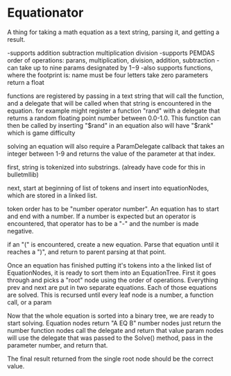 Equationator
============

A thing for taking a math equation as a text string, parsing it, and getting a result.

-supports addition subtraction multiplication division
-supports PEMDAS order of operations: parans, multiplication, division, addition, subtraction
-can take up to nine params designated by $1 -$9
-also supports functions, where the footprint is:
	name must be four letters
	take zero parameters
	return a float

functions are registered by passing in a text string that will call the function, and a delegate that will be called when that string is encountered in the equation.
for example might register a function "rand" with a delegate that returns a random floating point number between 0.0-1.0.  This function can then be called by inserting "$rand" in an equation
also will have "$rank" which is game difficulty

solving an equation will also require a ParamDelegate callback that takes an integer between 1-9 and returns the value of the parameter at that index.



first, string is tokenized into substrings.  (already have code for this in bulletmllib)

next, start at beginning of list of tokens and insert into equationNodes, which are stored in a linked list.

token order has to be "number operator number".  An equation has to start and end with a number.  If a number is expected but an operator is encountered, that operator has to be a "-" and the number is made negative.

if an "(" is encountered, create a new equation.  Parse that equation until it reaches a ")", and return to parent parsing at that point.



Once an equation has finished putting it's tokens into a the linked list of EquationNodes, it is ready to sort them into an EquationTree.
First it goes through and picks a "root" node using the order of operations.  Everything prev and next are put in two separate equations.  Each of those equations are solved.
This is recursed until every leaf node is a number, a function call, or a param


Now that the whole equation is sorted into a binary tree, we are ready to start solving.
Equation nodes return "A EQ B"
number nodes just return the number
function nodes call the delegate and return that value
param nodes will use the delegate that was passed to the Solve() method, pass in the parameter number, and return that.

The final result returned from the single root node should be the correct value.